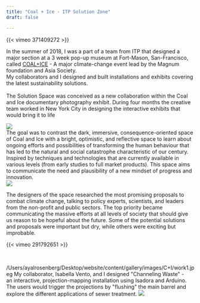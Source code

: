 ```yaml
---
title: "Coal + Ice - ITP Solution Zone"
draft: false

---
```

{{< vimeo 371409272 >}}


In the summer of 2018, I was a part of a team from ITP that designed a major section at a 3 week pop-up museum at Fort-Mason, San-Francisco, called [COAL+ICE](http://coalandice.org/) - A major climate-change event lead by the Magnum foundation and Asia Society.
<br>
My collaborators and I designed and built installations and exhibits covering the latest sustainability solutions.<br>
<br>
The Solution Space was conceived as a new collaboration within the Coal and Ice documentary photography exhibit. During four months the creative team worked in New York City in designing the interactive exhibits that would bring it to life

![](/gallery/images/C+I/space2.jpg)
<br>
The goal was to contrast the dark, immersive, consequence-oriented space of Coal and Ice with a bright, optimistic, and reflective space to learn about ongoing efforts and possibilities of transforming the human behaviour that has led to the natural and social catastrophe characteristic of our century. Inspired by techniques and technologies that are currently available in various levels (from early studies to full market products). This space aims to communicate the need and plausibility of a new mindset of progress and innovation.
<br>
![](/gallery/images/C+I/space1.jpg)

The designers of the space researched the most promising proposals to combat climate change, talking to policy experts, scientists, and leaders from the non-profit and public sectors. The top priority became communicating the massive efforts at all levels of society that should give us reason to be hopeful about the future. Some of the potential solutions and proposals were important but dry, while others were exciting but improbable.

{{< vimeo 291792651 >}}

<br>

/Users/ayalrosenberg/Desktop/website/content/gallery/images/C+I/work1.jpeg
My collaborator, Isabella Vento, and I designed "Channeling Waste" -  <br>
an interactive, projection-mapping installation using Isadora and Arduino. 
The users would trigger the projections by "flushing" the main barrel and explore the different applications of sewer treatment.
![](/gallery/images/C+I/work1.jpeg)
